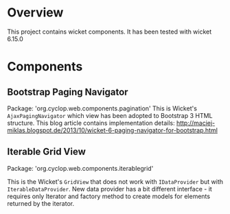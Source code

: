 # Overview
This project contains wicket components. It has been tested with wicket 6.15.0

# Components

## Bootstrap Paging Navigator
Package: 'org.cyclop.web.components.pagination'
This is Wicket's `AjaxPagingNavigator` which view has been adopted to Bootstrap 3 HTML structure. This blog article contains implementation details: http://maciej-miklas.blogspot.de/2013/10/wicket-6-paging-navigator-for-bootstrap.html

## Iterable Grid View
Package: 'org.cyclop.web.components.iterablegrid'

This is the Wicket's `GridView` that does not work with `IDataProvider` but with `IterableDataProvider`. New data  provider has a bit different interface - it requires only Iterator and factory method to create models for elements  returned by the iterator.
